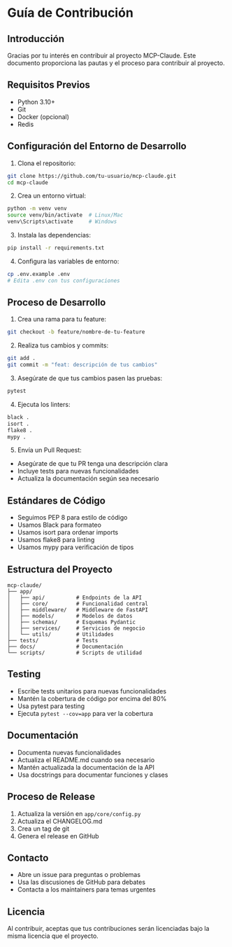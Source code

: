 # Guía de Contribución

## Introducción

Gracias por tu interés en contribuir al proyecto MCP-Claude. Este documento proporciona las pautas y el proceso para contribuir al proyecto.

## Requisitos Previos

- Python 3.10+
- Git
- Docker (opcional)
- Redis

## Configuración del Entorno de Desarrollo

1. Clona el repositorio:
```bash
git clone https://github.com/tu-usuario/mcp-claude.git
cd mcp-claude
```

2. Crea un entorno virtual:
```bash
python -m venv venv
source venv/bin/activate  # Linux/Mac
venv\Scripts\activate     # Windows
```

3. Instala las dependencias:
```bash
pip install -r requirements.txt
```

4. Configura las variables de entorno:
```bash
cp .env.example .env
# Edita .env con tus configuraciones
```

## Proceso de Desarrollo

1. Crea una rama para tu feature:
```bash
git checkout -b feature/nombre-de-tu-feature
```

2. Realiza tus cambios y commits:
```bash
git add .
git commit -m "feat: descripción de tus cambios"
```

3. Asegúrate de que tus cambios pasen las pruebas:
```bash
pytest
```

4. Ejecuta los linters:
```bash
black .
isort .
flake8 .
mypy .
```

5. Envía un Pull Request:
- Asegúrate de que tu PR tenga una descripción clara
- Incluye tests para nuevas funcionalidades
- Actualiza la documentación según sea necesario

## Estándares de Código

- Seguimos PEP 8 para estilo de código
- Usamos Black para formateo
- Usamos isort para ordenar imports
- Usamos flake8 para linting
- Usamos mypy para verificación de tipos

## Estructura del Proyecto

```
mcp-claude/
├── app/
│   ├── api/          # Endpoints de la API
│   ├── core/         # Funcionalidad central
│   ├── middleware/   # Middleware de FastAPI
│   ├── models/       # Modelos de datos
│   ├── schemas/      # Esquemas Pydantic
│   ├── services/     # Servicios de negocio
│   └── utils/        # Utilidades
├── tests/            # Tests
├── docs/             # Documentación
└── scripts/          # Scripts de utilidad
```

## Testing

- Escribe tests unitarios para nuevas funcionalidades
- Mantén la cobertura de código por encima del 80%
- Usa pytest para testing
- Ejecuta `pytest --cov=app` para ver la cobertura

## Documentación

- Documenta nuevas funcionalidades
- Actualiza el README.md cuando sea necesario
- Mantén actualizada la documentación de la API
- Usa docstrings para documentar funciones y clases

## Proceso de Release

1. Actualiza la versión en `app/core/config.py`
2. Actualiza el CHANGELOG.md
3. Crea un tag de git
4. Genera el release en GitHub

## Contacto

- Abre un issue para preguntas o problemas
- Usa las discusiones de GitHub para debates
- Contacta a los maintainers para temas urgentes

## Licencia

Al contribuir, aceptas que tus contribuciones serán licenciadas bajo la misma licencia que el proyecto. 